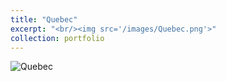 ```yaml
---
title: "Quebec"
excerpt: "<br/><img src='/images/Quebec.png'>"
collection: portfolio
---
```


![Quebec](../images/Quebec.png)